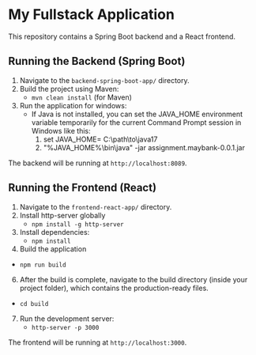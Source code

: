 # My Fullstack Application

This repository contains a Spring Boot backend and a React frontend.

## Running the Backend (Spring Boot)

1. Navigate to the `backend-spring-boot-app/` directory.
2. Build the project using Maven:
   - `mvn clean install` (for Maven)
3. Run the application for windows:
   - If Java is not installed, you can set the JAVA_HOME environment variable temporarily for the current Command Prompt session in Windows like this:
      1.	set JAVA_HOME= C:\path\to\java17
      2.	"%JAVA_HOME%\bin\java" -jar assignment.maybank-0.0.1.jar

   
The backend will be running at `http://localhost:8089`.

## Running the Frontend (React)

1. Navigate to the `frontend-react-app/` directory.
2. Install http-server globally
    - `npm install -g http-server`
4. Install dependencies:
   - `npm install`
5. Build the application
  - `npm run build`
6. After the build is complete, navigate to the build directory (inside your project folder), which contains the production-ready files.
  - `cd build`
7. Run the development server:
   - `http-server -p 3000`

The frontend will be running at `http://localhost:3000`.
